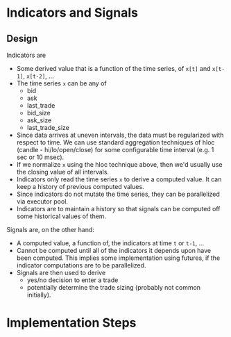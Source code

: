 # Indicators and Signals

## Design
Indicators are

+ Some derived value that is a function of the time series, of `x[t]` and
`x[t-1]`, `x[t-2]`, ...
+ The time series `x` can be any of
  + bid
  + ask
  + last_trade
  + bid_size
  + ask_size
  + last_trade_size
+ Since data arrives at uneven intervals, the data must be regularized with
respect to time.  We can use standard aggregation techniques of hloc (candle -
hi/lo/open/close) for some configurable time interval (e.g. 1 sec or 10 msec).
+ If we normalize `x` using the hloc technique above, then we'd usually use the
closing value of all intervals.
+ Indicators only read the time series `x` to derive a computed value.  It can
keep a history of previous computed values.
+ Since indicators do not mutate the time series, they can be parallelized via
executor pool.
+ Indicators are to maintain a history so that signals can be computed off
some historical values of them.

Signals are, on the other hand:
+ A computed value, a function of, the indicators at time `t` or `t-1`, ...
+ Cannot be computed until all of the indicators it depends upon have been
computed.  This implies some implementation using futures, if the indicator
computations are to be parallelized.
+ Signals are then used to derive
  + yes/no decision to enter a trade
  + potentially determine the trade sizing (probably not common initially).

# Implementation Steps

